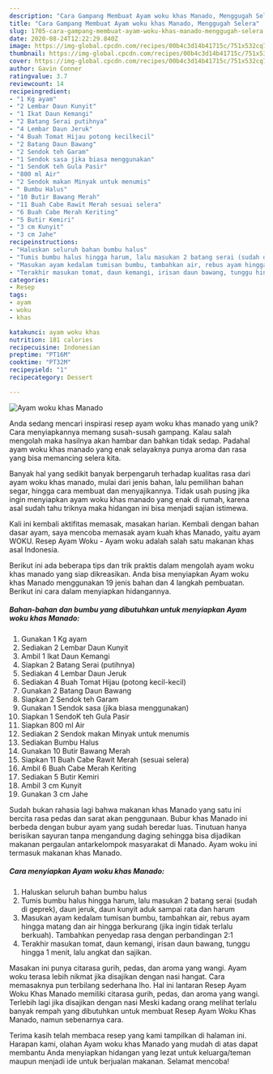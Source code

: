 ```yaml
---
description: "Cara Gampang Membuat Ayam woku khas Manado, Menggugah Selera"
title: "Cara Gampang Membuat Ayam woku khas Manado, Menggugah Selera"
slug: 1705-cara-gampang-membuat-ayam-woku-khas-manado-menggugah-selera
date: 2020-08-24T12:22:29.840Z
image: https://img-global.cpcdn.com/recipes/00b4c3d14b41715c/751x532cq70/ayam-woku-khas-manado-foto-resep-utama.jpg
thumbnail: https://img-global.cpcdn.com/recipes/00b4c3d14b41715c/751x532cq70/ayam-woku-khas-manado-foto-resep-utama.jpg
cover: https://img-global.cpcdn.com/recipes/00b4c3d14b41715c/751x532cq70/ayam-woku-khas-manado-foto-resep-utama.jpg
author: Gavin Conner
ratingvalue: 3.7
reviewcount: 14
recipeingredient:
- "1 Kg ayam"
- "2 Lembar Daun Kunyit"
- "1 Ikat Daun Kemangi"
- "2 Batang Serai putihnya"
- "4 Lembar Daun Jeruk"
- "4 Buah Tomat Hijau potong kecilkecil"
- "2 Batang Daun Bawang"
- "2 Sendok teh Garam"
- "1 Sendok sasa jika biasa menggunakan"
- "1 SendoK teh Gula Pasir"
- "800 ml Air"
- "2 Sendok makan Minyak untuk menumis"
- " Bumbu Halus"
- "10 Butir Bawang Merah"
- "11 Buah Cabe Rawit Merah sesuai selera"
- "6 Buah Cabe Merah Keriting"
- "5 Butir Kemiri"
- "3 cm Kunyit"
- "3 cm Jahe"
recipeinstructions:
- "Haluskan seluruh bahan bumbu halus"
- "Tumis bumbu halus hingga harum, lalu masukan 2 batang serai (sudah di geprek), daun jeruk, daun kunyit aduk sampai rata dan harum"
- "Masukan ayam kedalam tumisan bumbu, tambahkan air, rebus ayam hingga matang dan air hingga berkurang (jika ingin tidak terlalu berkuah). Tambahkan penyedap rasa dengan perbandingan 2:1"
- "Terakhir masukan tomat, daun kemangi, irisan daun bawang, tunggu hingga 1 menit, lalu angkat dan sajikan."
categories:
- Resep
tags:
- ayam
- woku
- khas

katakunci: ayam woku khas 
nutrition: 181 calories
recipecuisine: Indonesian
preptime: "PT16M"
cooktime: "PT32M"
recipeyield: "1"
recipecategory: Dessert

---
```



![Ayam woku khas Manado](https://img-global.cpcdn.com/recipes/00b4c3d14b41715c/751x532cq70/ayam-woku-khas-manado-foto-resep-utama.jpg)

Anda sedang mencari inspirasi resep ayam woku khas manado yang unik? Cara menyiapkannya memang susah-susah gampang. Kalau salah mengolah maka hasilnya akan hambar dan bahkan tidak sedap. Padahal ayam woku khas manado yang enak selayaknya punya aroma dan rasa yang bisa memancing selera kita.

Banyak hal yang sedikit banyak berpengaruh terhadap kualitas rasa dari ayam woku khas manado, mulai dari jenis bahan, lalu pemilihan bahan segar, hingga cara membuat dan menyajikannya. Tidak usah pusing jika ingin menyiapkan ayam woku khas manado yang enak di rumah, karena asal sudah tahu triknya maka hidangan ini bisa menjadi sajian istimewa.

Kali ini kembali aktifitas memasak, masakan harian. Kembali dengan bahan dasar ayam, saya mencoba memasak ayam kuah khas Manado, yaitu ayam WOKU. Resep Ayam Woku - Ayam woku adalah salah satu makanan khas asal Indonesia.


Berikut ini ada beberapa tips dan trik praktis dalam mengolah ayam woku khas manado yang siap dikreasikan. Anda bisa menyiapkan Ayam woku khas Manado menggunakan 19 jenis bahan dan 4 langkah pembuatan. Berikut ini cara dalam menyiapkan hidangannya.

<!--inarticleads1-->

##### Bahan-bahan dan bumbu yang dibutuhkan untuk menyiapkan Ayam woku khas Manado:

1. Gunakan 1 Kg ayam
1. Sediakan 2 Lembar Daun Kunyit
1. Ambil 1 Ikat Daun Kemangi
1. Siapkan 2 Batang Serai (putihnya)
1. Sediakan 4 Lembar Daun Jeruk
1. Sediakan 4 Buah Tomat Hijau (potong kecil-kecil)
1. Gunakan 2 Batang Daun Bawang
1. Siapkan 2 Sendok teh Garam
1. Gunakan 1 Sendok sasa (jika biasa menggunakan)
1. Siapkan 1 SendoK teh Gula Pasir
1. Siapkan 800 ml Air
1. Sediakan 2 Sendok makan Minyak untuk menumis
1. Sediakan  Bumbu Halus
1. Gunakan 10 Butir Bawang Merah
1. Siapkan 11 Buah Cabe Rawit Merah (sesuai selera)
1. Ambil 6 Buah Cabe Merah Keriting
1. Sediakan 5 Butir Kemiri
1. Ambil 3 cm Kunyit
1. Gunakan 3 cm Jahe


Sudah bukan rahasia lagi bahwa makanan khas Manado yang satu ini bercita rasa pedas dan sarat akan penggunaan. Bubur khas Manado ini berbeda dengan bubur ayam yang sudah beredar luas. Tinutuan hanya berisikan sayuran tanpa mengandung daging sehingga bisa dijadikan makanan pergaulan antarkelompok masyarakat di Manado. Ayam woku ini termasuk makanan khas Manado. 

<!--inarticleads2-->

##### Cara menyiapkan Ayam woku khas Manado:

1. Haluskan seluruh bahan bumbu halus
1. Tumis bumbu halus hingga harum, lalu masukan 2 batang serai (sudah di geprek), daun jeruk, daun kunyit aduk sampai rata dan harum
1. Masukan ayam kedalam tumisan bumbu, tambahkan air, rebus ayam hingga matang dan air hingga berkurang (jika ingin tidak terlalu berkuah). Tambahkan penyedap rasa dengan perbandingan 2:1
1. Terakhir masukan tomat, daun kemangi, irisan daun bawang, tunggu hingga 1 menit, lalu angkat dan sajikan.


Masakan ini punya citarasa gurih, pedas, dan aroma yang wangi. Ayam woku terasa lebih nikmat jika disajikan dengan nasi hangat. Cara memasaknya pun terbilang sederhana lho. Hal ini lantaran Resep Ayam Woku Khas Manado memiliki citarasa gurih, pedas, dan aroma yang wangi. Terlebih lagi jika disajikan dengan nasi Meski kadang orang melihat terlalu banyak rempah yang dibutuhkan untuk membuat Resep Ayam Woku Khas Manado, namun sebenarnya cara. 

Terima kasih telah membaca resep yang kami tampilkan di halaman ini. Harapan kami, olahan Ayam woku khas Manado yang mudah di atas dapat membantu Anda menyiapkan hidangan yang lezat untuk keluarga/teman maupun menjadi ide untuk berjualan makanan. Selamat mencoba!
